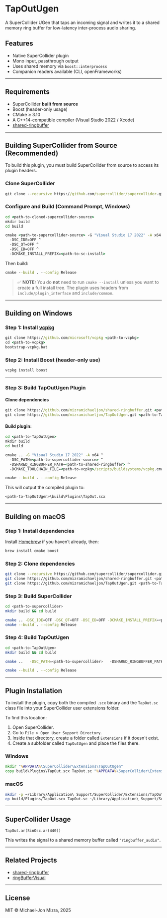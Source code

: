 # TapOutUgen

A SuperCollider UGen that taps an incoming signal and writes it to a shared memory ring buffer for low-latency inter-process audio sharing.

## Features

- Native SuperCollider plugin
- Mono input, passthrough output
- Uses shared memory via `boost::interprocess`
- Companion readers available (CLI, openFrameworks)

---

## Requirements

- SuperCollider **built from source**
- Boost (header-only usage)
- CMake ≥ 3.10
- A C++14-compatible compiler (Visual Studio 2022 / Xcode)
- [shared-ringbuffer](https://github.com/mizramichaeljon/shared-ringbuffer)

---

## Building SuperCollider from Source (Recommended)

To build this plugin, you must build SuperCollider from source to access its plugin headers.

### Clone SuperCollider

```cmd
git clone --recursive https://github.com/supercollider/supercollider.git <path-to-clone-supercollider-source>
```

### Configure and Build (Command Prompt, Windows)

```cmd
cd <path-to-cloned-supercollider-source>
mkdir build
cd build

cmake <path-to-supercollider-source> -G "Visual Studio 17 2022" -A x64 ^
  -DSC_IDE=OFF ^
  -DSC_QT=OFF ^
  -DSC_ED=OFF ^
  -DCMAKE_INSTALL_PREFIX=<path-to-sc-install>
```

Then build:

```cmd
cmake --build . --config Release
```

> ✅ **NOTE:** You do **not** need to run `cmake --install` unless you want to create a full install tree. The plugin uses headers from `include/plugin_interface` and `include/common`.

---

## Building on Windows

### Step 1: Install [vcpkg](https://github.com/microsoft/vcpkg)

```cmd
git clone https://github.com/microsoft/vcpkg <path-to-vcpkg>
cd <path-to-vcpkg>
bootstrap-vcpkg.bat
```

### Step 2: Install Boost (header-only use)

```cmd
vcpkg install boost
```

---

### Step 3: Build TapOutUgen Plugin

#### Clone dependencies

```cmd
git clone https://github.com/mizramichaeljon/shared-ringbuffer.git <path-to-shared-ringbuffer>
git clone https://github.com/mizramichaeljon/TapOutUgen.git <path-to-TapOutUgen>
```

#### Build plugin:

```cmd
cd <path-to-TapOutUgen>
mkdir build
cd build

cmake .. -G "Visual Studio 17 2022" -A x64 ^
  -DSC_PATH=<path-to-supercollider-source> ^
  -DSHARED_RINGBUFFER_PATH=<path-to-shared-ringbuffer> ^
  -DCMAKE_TOOLCHAIN_FILE=<path-to-vcpkg>/scripts/buildsystems/vcpkg.cmake

cmake --build . --config Release
```

This will output the compiled plugin to:

```
<path-to-TapOutUgen>\build\Plugins\TapOut.scx
```

---

## Building on macOS

### Step 1: Install dependencies

Install [Homebrew](https://brew.sh) if you haven’t already, then:

```bash
brew install cmake boost
```

### Step 2: Clone dependencies

```bash
git clone --recursive https://github.com/supercollider/supercollider.git <path-to-supercollider>
git clone https://github.com/mizramichaeljon/shared-ringbuffer.git <path-to-shared-ringbuffer>
git clone https://github.com/mizramichaeljon/TapOutUgen.git <path-to-TapOutUgen>
```

### Step 3: Build SuperCollider

```bash
cd <path-to-supercollider>
mkdir build && cd build

cmake .. -DSC_IDE=OFF -DSC_QT=OFF -DSC_ED=OFF -DCMAKE_INSTALL_PREFIX=<path-to-sc-install>
cmake --build . --config Release
```

### Step 4: Build TapOutUgen

```bash
cd <path-to-TapOutUgen>
mkdir build && cd build

cmake ..   -DSC_PATH=<path-to-supercollider>   -DSHARED_RINGBUFFER_PATH=<path-to-shared-ringbuffer>

cmake --build . --config Release
```

---

## Plugin Installation

To install the plugin, copy both the compiled `.scx` binary and the `TapOut.sc` class file into your SuperCollider user extensions folder.

To find this location:
1. Open SuperCollider.
2. Go to `File > Open User Support Directory`.
3. Inside that directory, create a folder called `Extensions` if it doesn't exist.
4. Create a subfolder called `TapOutUgen` and place the files there.

### Windows

```cmd
mkdir "%APPDATA%\SuperCollider\Extensions\TapOutUgen"
copy build\Plugins\TapOut.scx TapOut.sc "%APPDATA%\SuperCollider\Extensions\TapOutUgen\"
```

### macOS

```bash
mkdir -p ~/Library/Application\ Support/SuperCollider/Extensions/TapOutUgen
cp build/Plugins/TapOut.scx TapOut.sc ~/Library/Application\ Support/SuperCollider/Extensions/TapOutUgen/
```

---

## SuperCollider Usage

```supercollider
TapOut.ar(SinOsc.ar(440))
```

This writes the signal to a shared memory buffer called `"ringbuffer_audio"`.

---

## Related Projects

- [shared-ringbuffer](https://github.com/mizramichaeljon/shared-ringbuffer)
- [ringBufferVisual](https://github.com/mizramichaeljon/ringBufferVisual)

---

## License

MIT © Michael-Jon Mizra, 2025
